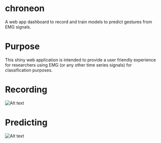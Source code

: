 # chroneon
A web app dashboard to record and train models to predict gestures from EMG signals.

# Purpose
This shiny web application is intended to provide a user friendly experience for researchers
using EMG (or any other time series signals) for classification purposes.

# Recording
![Alt text](http://g.recordit.co/SfSKyG7TEB.gif)

# Predicting
![Alt text](http://g.recordit.co/Jxgz0ifOxB.gif)

